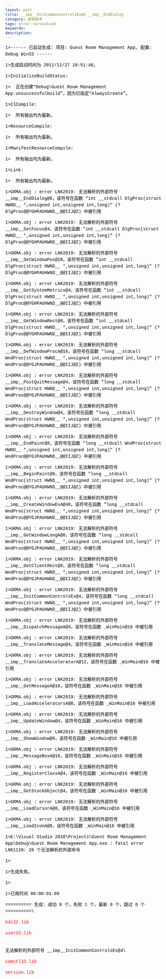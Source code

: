 ```yaml
---
layout: post
title: __imp__InitCommonControlsEx@4 __imp__EndDialog
category: 游戏技术
tags: error／unresolved
keywords: 
description: 
---
```


<div
style="padding-bottom:0px;widows:2;text-transform:none;text-indent:0px;padding-left:0px;padding-right:0px;font:14px/21px verdana, 'courier new';white-space:normal;orphans:2;letter-spacing:normal;color:#000000;word-spacing:0px;padding-top:0px;-webkit-text-size-adjust:auto;-webkit-text-stroke-width:0px;">

<div
style="padding-bottom:0px;padding-left:0px;padding-right:0px;padding-top:0px;">

1\>------ 已启动生成: 项目: Guest Room Management App, 配置: Debug
Win32 ------

</div>

<div
style="padding-bottom:0px;padding-left:0px;padding-right:0px;padding-top:0px;">

1\>生成启动时间为 2011/11/27 10:51:46。

</div>

<div
style="padding-bottom:0px;padding-left:0px;padding-right:0px;padding-top:0px;">

1\>InitializeBuildStatus:

</div>

<div
style="padding-bottom:0px;padding-left:0px;padding-right:0px;padding-top:0px;">

1\>  正在创建“Debug\\Guest Room Management
App.unsuccessfulbuild”，因为已指定“AlwaysCreate”。

</div>

<div
style="padding-bottom:0px;padding-left:0px;padding-right:0px;padding-top:0px;">

1\>ClCompile:

</div>

<div
style="padding-bottom:0px;padding-left:0px;padding-right:0px;padding-top:0px;">

1\>  所有输出均为最新。

</div>

<div
style="padding-bottom:0px;padding-left:0px;padding-right:0px;padding-top:0px;">

1\>ResourceCompile:

</div>

<div
style="padding-bottom:0px;padding-left:0px;padding-right:0px;padding-top:0px;">

1\>  所有输出均为最新。

</div>

<div
style="padding-bottom:0px;padding-left:0px;padding-right:0px;padding-top:0px;">

1\>ManifestResourceCompile:

</div>

<div
style="padding-bottom:0px;padding-left:0px;padding-right:0px;padding-top:0px;">

1\>  所有输出均为最新。

</div>

<div
style="padding-bottom:0px;padding-left:0px;padding-right:0px;padding-top:0px;">

1\>Link:

</div>

<div
style="padding-bottom:0px;padding-left:0px;padding-right:0px;padding-top:0px;">

1\>  所有输出均为最新。

</div>

<div
style="padding-bottom:0px;padding-left:0px;padding-right:0px;padding-top:0px;">

1\>GRMA.obj : error LNK2019: 无法解析的外部符号
\_\_imp\_\_EndDialog@8，该符号在函数 "int \_\_stdcall DlgProc(struct
HWND\_\_ \*,unsigned int,unsigned int,long)"
(?DlgProc@@YGHPAUHWND\_\_@@IIJ@Z) 中被引用

</div>

<div
style="padding-bottom:0px;padding-left:0px;padding-right:0px;padding-top:0px;">

1\>GRMA.obj : error LNK2019: 无法解析的外部符号
\_\_imp\_\_SetFocus@4，该符号在函数 "int \_\_stdcall DlgProc(struct
HWND\_\_ \*,unsigned int,unsigned int,long)"
(?DlgProc@@YGHPAUHWND\_\_@@IIJ@Z) 中被引用

</div>

<div
style="padding-bottom:0px;padding-left:0px;padding-right:0px;padding-top:0px;">

1\>GRMA.obj : error LNK2019: 无法解析的外部符号
\_\_imp\_\_SetWindowPos@28，该符号在函数 "int \_\_stdcall DlgProc(struct
HWND\_\_ \*,unsigned int,unsigned int,long)"
(?DlgProc@@YGHPAUHWND\_\_@@IIJ@Z) 中被引用

</div>

<div
style="padding-bottom:0px;padding-left:0px;padding-right:0px;padding-top:0px;">

1\>GRMA.obj : error LNK2019: 无法解析的外部符号
\_\_imp\_\_GetSystemMetrics@4，该符号在函数 "int \_\_stdcall
DlgProc(struct HWND\_\_ \*,unsigned int,unsigned int,long)"
(?DlgProc@@YGHPAUHWND\_\_@@IIJ@Z) 中被引用

</div>

<div
style="padding-bottom:0px;padding-left:0px;padding-right:0px;padding-top:0px;">

1\>GRMA.obj : error LNK2019: 无法解析的外部符号
\_\_imp\_\_GetWindowRect@8，该符号在函数 "int \_\_stdcall DlgProc(struct
HWND\_\_ \*,unsigned int,unsigned int,long)"
(?DlgProc@@YGHPAUHWND\_\_@@IIJ@Z) 中被引用

</div>

<div
style="padding-bottom:0px;padding-left:0px;padding-right:0px;padding-top:0px;">

1\>GRMA.obj : error LNK2019: 无法解析的外部符号
\_\_imp\_\_DefWindowProcA@16，该符号在函数 "long \_\_stdcall
WndProc(struct HWND\_\_ \*,unsigned int,unsigned int,long)"
(?WndProc@@YGJPAUHWND\_\_@@IIJ@Z) 中被引用

</div>

<div
style="padding-bottom:0px;padding-left:0px;padding-right:0px;padding-top:0px;">

1\>GRMA.obj : error LNK2019: 无法解析的外部符号
\_\_imp\_\_PostQuitMessage@4，该符号在函数 "long \_\_stdcall
WndProc(struct HWND\_\_ \*,unsigned int,unsigned int,long)"
(?WndProc@@YGJPAUHWND\_\_@@IIJ@Z) 中被引用

</div>

<div
style="padding-bottom:0px;padding-left:0px;padding-right:0px;padding-top:0px;">

1\>GRMA.obj : error LNK2019: 无法解析的外部符号
\_\_imp\_\_DestroyWindow@4，该符号在函数 "long \_\_stdcall
WndProc(struct HWND\_\_ \*,unsigned int,unsigned int,long)"
(?WndProc@@YGJPAUHWND\_\_@@IIJ@Z) 中被引用

</div>

<div
style="padding-bottom:0px;padding-left:0px;padding-right:0px;padding-top:0px;">

1\>GRMA.obj : error LNK2019: 无法解析的外部符号
\_\_imp\_\_EndPaint@8，该符号在函数 "long \_\_stdcall WndProc(struct
HWND\_\_ \*,unsigned int,unsigned int,long)"
(?WndProc@@YGJPAUHWND\_\_@@IIJ@Z) 中被引用

</div>

<div
style="padding-bottom:0px;padding-left:0px;padding-right:0px;padding-top:0px;">

1\>GRMA.obj : error LNK2019: 无法解析的外部符号
\_\_imp\_\_BeginPaint@8，该符号在函数 "long \_\_stdcall WndProc(struct
HWND\_\_ \*,unsigned int,unsigned int,long)"
(?WndProc@@YGJPAUHWND\_\_@@IIJ@Z) 中被引用

</div>

<div
style="padding-bottom:0px;padding-left:0px;padding-right:0px;padding-top:0px;">

1\>GRMA.obj : error LNK2019: 无法解析的外部符号
\_\_imp\_\_CreateWindowExA@48，该符号在函数 "long \_\_stdcall
WndProc(struct HWND\_\_ \*,unsigned int,unsigned int,long)"
(?WndProc@@YGJPAUHWND\_\_@@IIJ@Z) 中被引用

</div>

<div
style="padding-bottom:0px;padding-left:0px;padding-right:0px;padding-top:0px;">

1\>GRMA.obj : error LNK2019: 无法解析的外部符号
\_\_imp\_\_GetWindowLongA@8，该符号在函数 "long \_\_stdcall
WndProc(struct HWND\_\_ \*,unsigned int,unsigned int,long)"
(?WndProc@@YGJPAUHWND\_\_@@IIJ@Z) 中被引用

</div>

<div
style="padding-bottom:0px;padding-left:0px;padding-right:0px;padding-top:0px;">

1\>GRMA.obj : error LNK2019: 无法解析的外部符号
\_\_imp\_\_GetClientRect@8，该符号在函数 "long \_\_stdcall
WndProc(struct HWND\_\_ \*,unsigned int,unsigned int,long)"
(?WndProc@@YGJPAUHWND\_\_@@IIJ@Z) 中被引用

</div>

<div
style="padding-bottom:0px;padding-left:0px;padding-right:0px;padding-top:0px;">

1\>GRMA.obj : error LNK2019: 无法解析的外部符号
\_\_imp\_\_InitCommonControlsEx@4，该符号在函数 "long \_\_stdcall
WndProc(struct HWND\_\_ \*,unsigned int,unsigned int,long)"
(?WndProc@@YGJPAUHWND\_\_@@IIJ@Z) 中被引用

</div>

<div
style="padding-bottom:0px;padding-left:0px;padding-right:0px;padding-top:0px;">

1\>GRMA.obj : error LNK2019: 无法解析的外部符号
\_\_imp\_\_DispatchMessageA@4，该符号在函数 \_WinMain@16 中被引用

</div>

<div
style="padding-bottom:0px;padding-left:0px;padding-right:0px;padding-top:0px;">

1\>GRMA.obj : error LNK2019: 无法解析的外部符号
\_\_imp\_\_TranslateMessage@4，该符号在函数 \_WinMain@16 中被引用

</div>

<div
style="padding-bottom:0px;padding-left:0px;padding-right:0px;padding-top:0px;">

1\>GRMA.obj : error LNK2019: 无法解析的外部符号
\_\_imp\_\_TranslateAcceleratorA@12，该符号在函数 \_WinMain@16 中被引用

</div>

<div
style="padding-bottom:0px;padding-left:0px;padding-right:0px;padding-top:0px;">

1\>GRMA.obj : error LNK2019: 无法解析的外部符号
\_\_imp\_\_GetMessageA@16，该符号在函数 \_WinMain@16 中被引用

</div>

<div
style="padding-bottom:0px;padding-left:0px;padding-right:0px;padding-top:0px;">

1\>GRMA.obj : error LNK2019: 无法解析的外部符号
\_\_imp\_\_LoadAcceleratorsA@8，该符号在函数 \_WinMain@16 中被引用

</div>

<div
style="padding-bottom:0px;padding-left:0px;padding-right:0px;padding-top:0px;">

1\>GRMA.obj : error LNK2019: 无法解析的外部符号
\_\_imp\_\_UpdateWindow@4，该符号在函数 \_WinMain@16 中被引用

</div>

<div
style="padding-bottom:0px;padding-left:0px;padding-right:0px;padding-top:0px;">

1\>GRMA.obj : error LNK2019: 无法解析的外部符号
\_\_imp\_\_ShowWindow@8，该符号在函数 \_WinMain@16 中被引用

</div>

<div
style="padding-bottom:0px;padding-left:0px;padding-right:0px;padding-top:0px;">

1\>GRMA.obj : error LNK2019: 无法解析的外部符号
\_\_imp\_\_MessageBoxA@16，该符号在函数 \_WinMain@16 中被引用

</div>

<div
style="padding-bottom:0px;padding-left:0px;padding-right:0px;padding-top:0px;">

1\>GRMA.obj : error LNK2019: 无法解析的外部符号
\_\_imp\_\_RegisterClassA@4，该符号在函数 \_WinMain@16 中被引用

</div>

<div
style="padding-bottom:0px;padding-left:0px;padding-right:0px;padding-top:0px;">

1\>GRMA.obj : error LNK2019: 无法解析的外部符号
\_\_imp\_\_GetStockObject@4，该符号在函数 \_WinMain@16 中被引用

</div>

<div
style="padding-bottom:0px;padding-left:0px;padding-right:0px;padding-top:0px;">

1\>GRMA.obj : error LNK2019: 无法解析的外部符号
\_\_imp\_\_LoadCursorA@8，该符号在函数 \_WinMain@16 中被引用

</div>

<div
style="padding-bottom:0px;padding-left:0px;padding-right:0px;padding-top:0px;">

1\>GRMA.obj : error LNK2019: 无法解析的外部符号
\_\_imp\_\_LoadIconA@8，该符号在函数 \_WinMain@16 中被引用

</div>

<div
style="padding-bottom:0px;padding-left:0px;padding-right:0px;padding-top:0px;">

1\>E:\\Visual Studio 2010\\Projects\\Guest Room Management
App\\Debug\\Guest Room Management App.exe : fatal error LNK1120: 26
个无法解析的外部命令

</div>

<div
style="padding-bottom:0px;padding-left:0px;padding-right:0px;padding-top:0px;">

1\>

</div>

<div
style="padding-bottom:0px;padding-left:0px;padding-right:0px;padding-top:0px;">

1\>生成失败。

</div>

<div
style="padding-bottom:0px;padding-left:0px;padding-right:0px;padding-top:0px;">

1\>

</div>

<div
style="padding-bottom:0px;padding-left:0px;padding-right:0px;padding-top:0px;">

1\>已用时间 00:00:01.09

</div>

<div
style="padding-bottom:0px;padding-left:0px;padding-right:0px;padding-top:0px;">

========== 生成: 成功 0 个，失败 1 个，最新 0 个，跳过 0 个 ==========\
<div
style="padding-bottom:0px;padding-left:0px;padding-right:0px;padding-top:0px;">

<div
style="padding-bottom:0px;padding-left:0px;padding-right:0px;padding-top:0px;">

<span style="color:red;">Gdi32.lib</span>

</div>

<div
style="padding-bottom:0px;padding-left:0px;padding-right:0px;padding-top:0px;">

<span style="color:red;">user32.lib\
\
 </span>

</div>

</div>

</div>

</div>

<div
style="padding-bottom:0px;widows:2;text-transform:none;text-indent:0px;padding-left:0px;padding-right:0px;font:14px/21px verdana, 'courier new';white-space:normal;orphans:2;letter-spacing:normal;color:#000000;word-spacing:0px;padding-top:0px;-webkit-text-size-adjust:auto;-webkit-text-stroke-width:0px;">

<div
style="padding-bottom:0px;padding-left:0px;padding-right:0px;padding-top:0px;">

无法解析的外部符号 \_\_imp\_\_InitCommonControlsEx@4\
<div
style="padding-bottom:0px;padding-left:0px;padding-right:0px;padding-top:0px;">

<div
style="padding-bottom:0px;padding-left:0px;padding-right:0px;padding-top:0px;">

<span style="color:red;">comctl32.lib</span>

</div>

<div
style="padding-bottom:0px;padding-left:0px;padding-right:0px;padding-top:0px;">

<span style="color:red;">version.lib</span>

</div>

</div>

</div>

</div>







